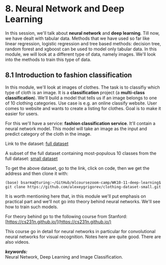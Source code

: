 # 8. Neural Network and Deep Learning

In this session, we'll talk about **neural network** and **deep learning**. Till now, we have dealt with tabular data. Methods that we have used so far like 
linear regression, logistic regression and tree based methods: decision tree, random forest and xgboost can be used to model only tabular data. In this module, 
we will look at a different type of data, namely images. We'll look into the methods to train this type of data. 

## 8.1 Introduction to fashion classification

 In this module, we'll look at images of clothes. The task is to classifiy which type of cloth is an image. It is a **classification** project (a **multi-class classification**). We'll build a model that tells us if an image belongs to one of 10 clothing categories. Use case is e.g. an online classify website. User comes to 
 website and wants to create a listing for clothes. Goal is to make it easier for users.
 
 For this we'll have a service: **fashion classification service**. It'll contain a neural network model. This model will take an image as the input and predict 
 category of the cloth in the image.
 
 Link to the dataset: [full dataset](https://github.com/alexeygrigorev/clothing-dataset)
 
 A subset of the full dataset containing most-populous 10 classes from the full dataset: [small dataset](https://github.com/alexeygrigorev/clothing-dataset-small)
 
 To get the above dataset, go to the link, click on code, then we get the address and then clone it with:


 ```
 (base) bsarma@turing:~/GitHub/mlcoursezoom-camp/WK10-11-deep-learning$ git clone https://github.com/alexeygrigorev/clothing-dataset-small.git
 ```
 
 It is worth mentioning here that, in this module we'll put emphasis on practical part and we'll not go into theory behind neural networks. We'll see how to train 
 such models. 
 
 For theory behind go to the following course from Stanford: [https://cs231n.github.io/](https://cs231n.github.io/) 
 
 This course go in detail for neural networks in particular for convolutional neural networks for visual recognition. Notes here are quite good. There are also videos.

 ***keywords:***<br>
 Neural Network, Deep Learning and Image Classification.
 